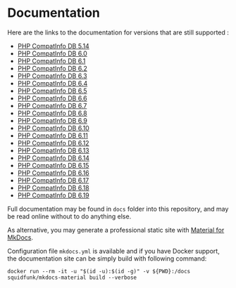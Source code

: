 # Documentation

Here are the links to the documentation for versions that are still supported : 

- [PHP CompatInfo DB 5.14](https://llaville.github.io/php-compatinfo-db/5.14/)
- [PHP CompatInfo DB 6.0](https://llaville.github.io/php-compatinfo-db/6.0/)
- [PHP CompatInfo DB 6.1](https://llaville.github.io/php-compatinfo-db/6.1/)
- [PHP CompatInfo DB 6.2](https://llaville.github.io/php-compatinfo-db/6.2/)
- [PHP CompatInfo DB 6.3](https://llaville.github.io/php-compatinfo-db/6.3/)
- [PHP CompatInfo DB 6.4](https://llaville.github.io/php-compatinfo-db/6.4/)
- [PHP CompatInfo DB 6.5](https://llaville.github.io/php-compatinfo-db/6.5/)
- [PHP CompatInfo DB 6.6](https://llaville.github.io/php-compatinfo-db/6.6/)
- [PHP CompatInfo DB 6.7](https://llaville.github.io/php-compatinfo-db/6.7/)
- [PHP CompatInfo DB 6.8](https://llaville.github.io/php-compatinfo-db/6.8/)
- [PHP CompatInfo DB 6.9](https://llaville.github.io/php-compatinfo-db/6.9/)
- [PHP CompatInfo DB 6.10](https://llaville.github.io/php-compatinfo-db/6.10/)
- [PHP CompatInfo DB 6.11](https://llaville.github.io/php-compatinfo-db/6.11/)
- [PHP CompatInfo DB 6.12](https://llaville.github.io/php-compatinfo-db/6.12/)
- [PHP CompatInfo DB 6.13](https://llaville.github.io/php-compatinfo-db/6.13/)
- [PHP CompatInfo DB 6.14](https://llaville.github.io/php-compatinfo-db/6.14/)
- [PHP CompatInfo DB 6.15](https://llaville.github.io/php-compatinfo-db/6.15/)
- [PHP CompatInfo DB 6.16](https://llaville.github.io/php-compatinfo-db/6.16/)
- [PHP CompatInfo DB 6.17](https://llaville.github.io/php-compatinfo-db/6.17/)
- [PHP CompatInfo DB 6.18](https://llaville.github.io/php-compatinfo-db/6.18/)
- [PHP CompatInfo DB 6.19](https://llaville.github.io/php-compatinfo-db/6.19/)

Full documentation may be found in `docs` folder into this repository, and may be read online without to do anything else.

As alternative, you may generate a professional static site with [Material for MkDocs][mkdocs-material].

Configuration file `mkdocs.yml` is available and if you have Docker support, 
the documentation site can be simply build with following command:

```shell
docker run --rm -it -u "$(id -u):$(id -g)" -v ${PWD}:/docs squidfunk/mkdocs-material build --verbose
```

[mkdocs-material]: https://github.com/squidfunk/mkdocs-material
